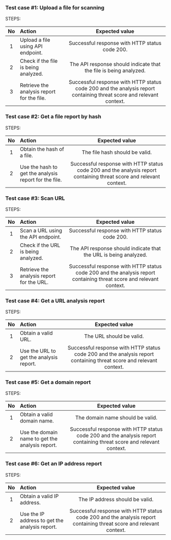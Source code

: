 ### Test case #1: Upload a file for scanning

STEPS:

| No  | Action | Expected value |
| :-: | :----- | :-------: |
| 1	  | Upload a file using API endpoint. | Successful response with HTTP status code 200. |
| 2	  | Check if the file is being analyzed. | The API response should indicate that the file is being analyzed. |
| 3	  | Retrieve the analysis report for the file. | Successful response with HTTP status code 200 and the analysis report containing threat score and relevant context.|

### Test case #2: Get a file report by hash

STEPS:

| No | Action | Expected value |
| :-: | :----- | :-------: |
| 1 | Obtain the hash of a file. | The file hash should be valid. |
| 2 | Use the hash to get the analysis report for the file. | Successful response with HTTP status code 200 and the analysis report containing threat score and relevant context. |

### Test case #3: Scan URL

STEPS:

| No | Action | Expected value |
| :-: | :----- | :-------: |
| 1 | Scan a URL using the API endpoint. | Successful response with HTTP status code 200. |
| 2 | Check if the URL is being analyzed. | The API response should indicate that the URL is being analyzed. |
| 3 | Retrieve the analysis report for the URL. | Successful response with HTTP status code 200 and the analysis report containing threat score and relevant context. |

### Test case #4: Get a URL analysis report

STEPS:

| No | Action | Expected value |
| :-: | :----- | :-------: |
| 1 | Obtain a valid URL. | The URL should be valid. |
| 2 | Use the URL to get the analysis report. | Successful response with HTTP status code 200 and the analysis report containing threat score and relevant context. |

### Test case #5: Get a domain report

STEPS:

| No | Action | Expected value |
| :-: | :----- | :-------: |
| 1 | Obtain a valid domain name. | The domain name should be valid. |
| 2 | Use the domain name to get the analysis report. | Successful response with HTTP status code 200 and the analysis report containing threat score and relevant context. |

### Test case #6: Get an IP address report

STEPS:

| No | Action | Expected value |
| :-: | :----- | :-------: |
| 1 | Obtain a valid IP address. | The IP address should be valid. |
| 2 | Use the IP address to get the analysis report. | Successful response with HTTP status code 200 and the analysis report containing threat score and relevant context. |

